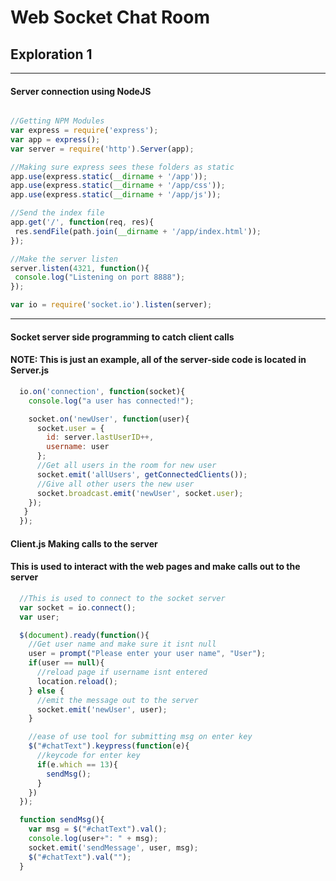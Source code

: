 # Web Socket Chat Room
## Exploration 1
---
#### Server connection using NodeJS
```javascript

//Getting NPM Modules
var express = require('express');
var app = express();
var server = require('http').Server(app);

//Making sure express sees these folders as static
app.use(express.static(__dirname + '/app'));
app.use(express.static(__dirname + '/app/css'));
app.use(express.static(__dirname + '/app/js'));

//Send the index file
app.get('/', function(req, res){
 res.sendFile(path.join(__dirname + '/app/index.html'));
});

//Make the server listen
server.listen(4321, function(){
 console.log("Listening on port 8888");
});

var io = require('socket.io').listen(server);
```
---
#### Socket server side programming to catch client calls
#### NOTE: This is just an example, all of the server-side code is located in Server.js
```javascript
  io.on('connection', function(socket){
    console.log("a user has connected!");

    socket.on('newUser', function(user){
      socket.user = {
        id: server.lastUserID++,
        username: user
      };
      //Get all users in the room for new user
      socket.emit('allUsers', getConnectedClients());
      //Give all other users the new user
      socket.broadcast.emit('newUser', socket.user);
    });
   }
  });
```
#### Client.js Making calls to the server
#### This is used to interact with the web pages and make calls out to the server
```javascript
  //This is used to connect to the socket server
  var socket = io.connect();
  var user;

  $(document).ready(function(){
    //Get user name and make sure it isnt null
    user = prompt("Please enter your user name", "User");
    if(user == null){
      //reload page if username isnt entered
      location.reload();
    } else {
      //emit the message out to the server
      socket.emit('newUser', user);
    }

    //ease of use tool for submitting msg on enter key
    $("#chatText").keypress(function(e){
      //keycode for enter key
      if(e.which == 13){
        sendMsg();
      }
    })
  });

  function sendMsg(){
    var msg = $("#chatText").val();
    console.log(user+": " + msg);
    socket.emit('sendMessage', user, msg);
    $("#chatText").val("");
  }
```
